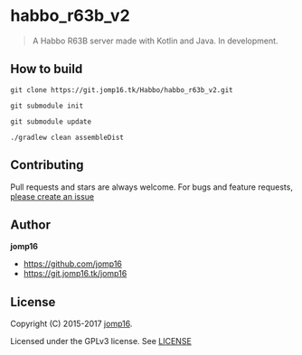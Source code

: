 # habbo_r63b_v2
> A Habbo R63B server made with Kotlin and Java. In development.

## How to build

`git clone https://git.jomp16.tk/Habbo/habbo_r63b_v2.git`

`git submodule init`

`git submodule update`

`./gradlew clean assembleDist`

## Contributing

Pull requests and stars are always welcome. For bugs and feature requests, [please create an issue](https://git.jomp16.tk/Habbo/habbo_r63b_v2/issues)

## Author

**jomp16**

+ https://github.com/jomp16
+ https://git.jomp16.tk/jomp16

## License

Copyright (C) 2015-2017 [jomp16](https://git.jomp16.tk/).

Licensed under the GPLv3 license. See [LICENSE](LICENSE)
